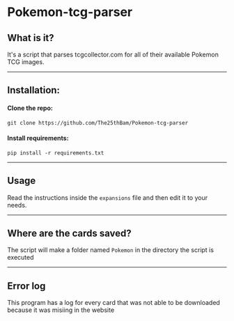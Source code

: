 # Pokemon-tcg-parser

## What is it?
It's a script that parses tcgcollector.com for all of their available Pokemon TCG images.

___

## Installation:

#### Clone the repo: 
`git clone https://github.com/The25thBam/Pokemon-tcg-parser`

#### Install requirements:
`pip install -r requirements.txt`

___

## Usage
Read the instructions inside the `expansions` file and then edit it to your needs.

___

## Where are the cards saved?
The script will make a folder named `Pokemon` in the directory the script is executed

___

## Error log
This program has a log for every card that was not able to be downloaded because it was misiing in the website
